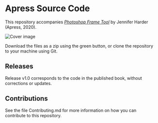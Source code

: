# Apress Source Code

This repository accompanies [*Photoshop Frame Tool*](https://rd.springer.com/video/10.1007/%isbn%) by Jennifer Harder (Apress, 2020).

[comment]: #cover
![Cover image](%isbn%.jpg)

Download the files as a zip using the green button, or clone the repository to your machine using Git.

## Releases

Release v1.0 corresponds to the code in the published book, without corrections or updates.

## Contributions

See the file Contributing.md for more information on how you can contribute to this repository.